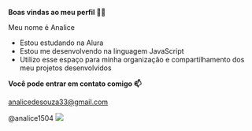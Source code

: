 **Boas vindas ao meu perfil 💙💙**

Meu nome é Analice

- Estou estudando na Alura
- Estou me desenvolvendo na linguagem JavaScript
- Utilizo esse espaço para minha organização e compartilhamento dos meu projetos desenvolvidos
  
**Você pode entrar em contato comigo  📫**

analicedesouza33@gmail.com

@analice1504
![](https://tenor.com/pt-BR/view/monkey-gif-10938791646615516702)
